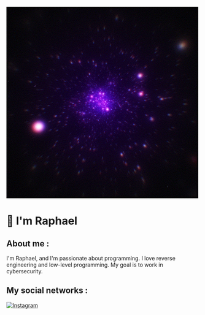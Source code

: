 ![banner](./Space.gif)

# 💫 I'm Raphael

## About me : 
I'm Raphael, and I'm passionate about programming. I love reverse engineering and low-level programming. My goal is to work in cybersecurity.

## My social networks :

[![Instagram](https://img.shields.io/badge/Instagram-E4405F?style=for-the-badge&logo=instagram&logoColor=white)](https://www.instagram.com/raphaelhimself_/)
